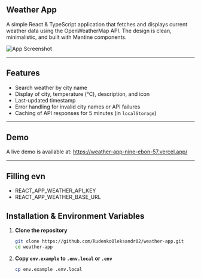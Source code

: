 ## Weather App

A simple React & TypeScript application that fetches and displays current weather data using the OpenWeatherMap API. The design is clean, minimalistic, and built with Mantine components.

![App Screenshot](https://res.cloudinary.com/dk4qggbsf/image/upload/v1745190079/weather-app/exaj9bntjdrcrkuf1vz7.png)

---

## Features

- Search weather by city name
- Display of city, temperature (°C), description, and icon
- Last-updated timestamp
- Error handling for invalid city names or API failures
- Caching of API responses for 5 minutes (in `localStorage`)

---

## Demo

A live demo is available at: https://weather-app-nine-ebon-57.vercel.app/

---

## Filling evn

- REACT_APP_WEATHER_API_KEY
- REACT_APP_WEATHER_BASE_URL

## Installation & Environment Variables

1. **Clone the repository**
   ```bash
   git clone https://github.com/RudenkoOleksandr02/weather-app.git
   cd weather-app
2. **Copy `env.example` to `.env.local` or `.env`**
   ```bash
   cp env.example .env.local
